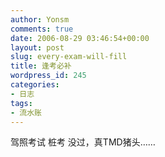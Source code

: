 ```yaml
---
author: Yonsm
comments: true
date: 2006-08-29 03:46:54+00:00
layout: post
slug: every-exam-will-fill
title: 逢考必补
wordpress_id: 245
categories:
- 日志
tags:
- 流水账
---
```


驾照考试 桩考 没过，真TMD猪头……
